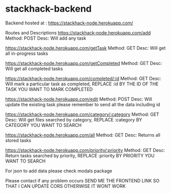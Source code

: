 # stackhack-backend

Backend hosted at : https://stackhack-node.herokuapp.com/

Routes and Descriptions
https://stackhack-node.herokuapp.com/add
Method: POST
Desc: Will add any task

https://stackhack-node.herokuapp.com/getTask
Method: GET
Desc: Will get all in-progress tasks

https://stackhack-node.herokuapp.com/getCompleted
Method: GET
Desc: Will get all completed tasks

https://stackhack-node.herokuapp.com/completed/:id
Method: GET
Desc: Will mark a particular task as completed, REPLACE :id BY THE ID OF THE TASK YOU WANT TO MARK COMPLETED

https://stackhack-node.herokuapp.com/edit
Method: POST
Desc: Will update the existing task please remember to send all the data including id

https://stackhack-node.herokuapp.com/category/:category
Method: GET
Desc: Will get files searched by category, REPLACE :category BY CATEGORY YOU WANT TO SEARCH

https://stackhack-node.herokuapp.com/all
Method: GET
Desc: Returns all stored tasks

https://stackhack-node.herokuapp.com/priority/:priority
Method: GET
Desc: Return tasks searched by priority, REPLACE :priority BY PRIORITY YOU WANT TO SEARCH


For json to add data please check modals package

Please contact if any problem occurs
SEND ME THE FRONTEND LINK SO THAT I CAN UPDATE CORS OTHERWISE IT WONT WORK
